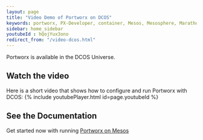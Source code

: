 ```yaml
---
layout: page
title: "Video Demo of Portworx on DCOS"
keywords: portworx, PX-Developer, container, Mesos, Mesosphere, Marathon, storage, DCOS
sidebar: home_sidebar
youtubeId : hQojYux3ono
redirect_from: "/video-dcos.html"
---
```

Portworx is available in the DCOS Universe.

## Watch the video
Here is a short video that shows how to configure and run Portworx with DCOS:
{% include youtubePlayer.html id=page.youtubeId %}


## See the Documentation
Get started now with running [Portworx on Mesos](/scheduler/mesosphere-dcos/install.html)

